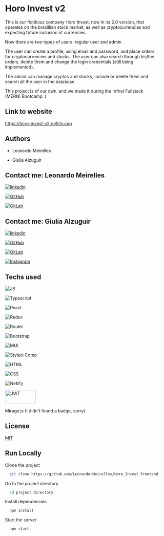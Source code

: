 # Horo Invest v2

This is our fictitious company Horo Invest, now in its 2.0 version, that operates on the brazillian stock market, as well as cryptocurrencies and expecting future inclusion of currencies.

Now there are two types of users: regular user and admin.

The user can create a profile, using email and password, and place orders for cryptocurrencies and stocks. The user can also search through his/her orders, delete them and change the login credentials (still being implemented).

The admin can manage cryptos and stocks, include or delete them and search all the user in the database.

This project is of our own, and we made it during the Infnet Fullstack (MERN) Bootcamp :)

## Link to website

https://horo-invest-v2.netlify.app

## Authors
- Leonardo Meirelles

- Giulia Alzuguir

## Contact me: Leonardo Meirelles

[![linkedin](https://img.shields.io/badge/LinkedIn-0077B5?style=for-the-badge&logo=linkedin&logoColor=white)](https://www.linkedin.com/in/leomeirelles/)

[![GitHub](https://img.shields.io/badge/GitHub-100000?style=for-the-badge&logo=github&logoColor=white)](https://github.com/Leonardo-Meirelles)

[![GitLab](https://img.shields.io/badge/GitLab-330F63?style=for-the-badge&logo=gitlab&logoColor=white)](https://gitlab.com/leonardo.dmeirelles)

## Contact me: Giulia Alzuguir 

[![linkedin](https://img.shields.io/badge/LinkedIn-0077B5?style=for-the-badge&logo=linkedin&logoColor=white)](https://www.linkedin.com/in/giulia-alzuguir/?originalSubdomain=br)

[![GitHub](https://img.shields.io/badge/GitHub-100000?style=for-the-badge&logo=github&logoColor=white)](https://github.com/giualz)

[![GitLab](https://img.shields.io/badge/GitLab-330F63?style=for-the-badge&logo=gitlab&logoColor=white)](https://gitlab.com/giulia.souza)

[![Instagram](https://img.shields.io/badge/Instagram-E4405F?style=for-the-badge&logo=instagram&logoColor=white)](https://www.instagram.com/giualz/)

## Techs used

![JS](https://img.shields.io/badge/JavaScript-323330?style=for-the-badge&logo=javascript&logoColor=F7DF1E)

![Typescript](https://img.shields.io/badge/TypeScript-007ACC?style=for-the-badge&logo=typescript&logoColor=white)

![React](https://img.shields.io/badge/React-20232A?style=for-the-badge&logo=react&logoColor=61DAFB)

![Redux](https://img.shields.io/badge/Redux-593D88?style=for-the-badge&logo=redux&logoColor=white)

![Router](https://img.shields.io/badge/React_Router-CA4245?style=for-the-badge&logo=react-router&logoColor=white)

![Bootstrap](https://img.shields.io/badge/Bootstrap-563D7C?style=for-the-badge&logo=bootstrap&logoColor=white)

![MUI](https://img.shields.io/badge/Material--UI-0081CB?style=for-the-badge&logo=material-ui&logoColor=white)

![Styled-Comp](https://img.shields.io/badge/styled--components-DB7093?style=for-the-badge&logo=styled-components&logoColor=white)

![HTML](https://img.shields.io/badge/HTML5-E34F26?style=for-the-badge&logo=html5&logoColor=white)

![CSS](https://img.shields.io/badge/CSS3-1572B6?style=for-the-badge&logo=css3&logoColor=white)

![Netlify](https://img.shields.io/badge/Netlify-00C7B7?style=for-the-badge&logo=netlify&logoColor=white)

<img alt='JWT' src="http://jwt.io/img/logo-asset.svg" width='100' height='45' />

Mirage.js (I didn't found a badge, sorry)


## License

[MIT](https://choosealicense.com/licenses/mit/)

## Run Locally

Clone the project

```bash
  git clone https://github.com/Leonardo-Meirelles/Horo_Invest_Frontend_v2.git
```

Go to the project directory

```bash
  cd project directory
```

Install dependencies

```bash
  npm install
```

Start the server

```bash
  npm start
``` 
